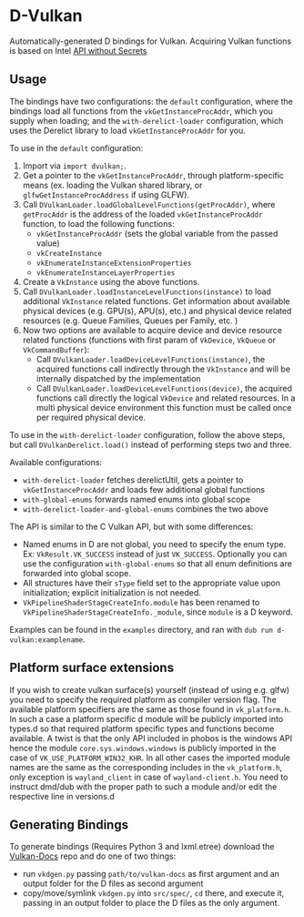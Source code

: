 D-Vulkan
========

Automatically-generated D bindings for Vulkan. Acquiring Vulkan functions is based on Intel [API without Secrets](https://software.intel.com/en-us/api-without-secrets-introduction-to-vulkan-part-1)

Usage
-----

The bindings have two configurations: the `default` configuration, where the bindings load all functions from the `vkGetInstanceProcAddr`, which you supply when loading; and the `with-derelict-loader` configuration, which uses the Derelict library to load `vkGetInstanceProcAddr` for you.

To use in the `default` configuration:

1. Import via `import dvulkan;`.
2. Get a pointer to the `vkGetInstanceProcAddr`, through platform-specific means (ex. loading the Vulkan shared library, or `glfwGetInstanceProcAddress` if using GLFW).
3. Call `DVulkanLoader.loadGlobalLevelFunctions(getProcAddr)`, where `getProcAddr` is the address of the loaded `vkGetInstanceProcAddr` function, to load the following functions:
	* `vkGetInstanceProcAddr` (sets the global variable from the passed value)
	* `vkCreateInstance`
	* `vkEnumerateInstanceExtensionProperties`
	* `vkEnumerateInstanceLayerProperties`
4. Create a `VkInstance` using the above functions.
5. Call `DVulkanLoader.loadInstanceLevelFunctions(instance)` to load additional `VkInstance` related functions. Get information about available physical devices (e.g. GPU(s), APU(s), etc.) and physical device related resources (e.g. Queue Families, Queues per Family, etc. )
6. Now two options are available to acquire device and device resource related functions (functions with first param of `VkDevice`, `VkQueue` or `VkCommandBuffer`):
	* Call `DVulkanLoader.loadDeviceLevelFunctions(instance)`, the acquired functions call indirectly through the `VkInstance` and will be internally dispatched by the implementation
	* Call `DVulkanLoader.loadDeviceLevelFunctions(device)`, the acquired functions call directly the logical `VkDevice` and related resources. In a multi physical device environment this function must be called once per required physical device. 

To use in the `with-derelict-loader` configuration, follow the above steps, but call `DVulkanDerelict.load()` instead of performing steps two and three.

Available configurations:
* `with-derelict-loader` fetches derelictUtil, gets a pointer to  `vkGetInstanceProcAddr` and loads few additional global functions
* `with-global-enums` forwards named enums into global scope
* `with-derelict-loader-and-global-enums` combines the two above 

The API is similar to the C Vulkan API, but with some differences:
* Named enums in D are not global, you need to specify the enum type. Ex: `VkResult.VK_SUCCESS` instead of just `VK_SUCCESS`.
Optionally you can use the configuration `with-global-enums` so that all enum definitions are forwarded into global scope.
* All structures have their `sType` field set to the appropriate value upon initialization; explicit initialization is not needed.
* `VkPipelineShaderStageCreateInfo.module` has been renamed to `VkPipelineShaderStageCreateInfo._module`, since `module` is a D keyword.

Examples can be found in the `examples` directory, and ran with `dub run d-vulkan:examplename`.


Platform surface extensions
---------------------------

If you wish to create vulkan surface(s) yourself (instead of using e.g. glfw) you need to specify the required platform as compiler version flag. The available platform specifiers are the same as those found in `vk_platform.h`. In such a case a platform specific d module will be publicly imported into types.d so that required platform specific types and functions become available.
A twist is that the only API included in phobos is the windows API hence the module `core.sys.windows.windows` is publicly imported in the case of `VK_USE_PLATFORM_WIN32_KHR`. In all other cases the imported module names are the same as the corresponding includes in the `vk_platform.h`, only exception is `wayland_client` in case of `wayland-client.h`. You need to instruct dmd/dub with the proper path to such a module and/or edit the respective line in versions.d


Generating Bindings
-------------------

To generate bindings (Requires Python 3 and lxml.etree) download the [Vulkan-Docs](https://github.com/KhronosGroup/Vulkan-Docs) repo and do one of two things:
* run `vkdgen.py` passing `path/to/vulkan-docs` as first argument and an output folder for the D files as second argument
* copy/move/symlink `vkdgen.py` into `src/spec/`, `cd` there, and execute it, passing in an output folder to place the D files as the only argument.

